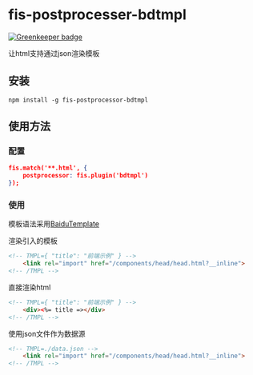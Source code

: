 # fis-postprocesser-bdtmpl

[![Greenkeeper badge](https://badges.greenkeeper.io/colorpeach/fis-postprocessor-bdtmpl.svg)](https://greenkeeper.io/)

让html支持通过json渲染模板

## 安装

```
npm install -g fis-postprocessor-bdtmpl
```

## 使用方法

### 配置

```json
fis.match('**.html', {
    postprocessor: fis.plugin('bdtmpl')
});
```

### 使用

模板语法采用[BaiduTemplate](http://baidufe.github.io/BaiduTemplate/)

渲染引入的模板

```html
<!-- TMPL={ "title": "前端示例" } -->
    <link rel="import" href="/components/head/head.html?__inline">
<!-- /TMPL -->
```

直接渲染html

```html
<!-- TMPL={ "title": "前端示例" } -->
    <div><%= title =></div>
<!-- /TMPL -->
```

使用json文件作为数据源

```html
<!-- TMPL=./data.json -->
    <link rel="import" href="/components/head/head.html?__inline">
<!-- /TMPL -->
```
